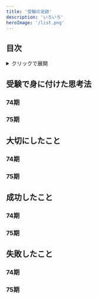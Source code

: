 ```yaml
---
title: '受験の足跡'
description: 'いろいろ'
heroImage: '/list.png'
---
```


## 目次

<details><summary>クリックで展開</summary>

- [目次](#目次)
- [受験で身に付けた思考法](#受験で身に付けた思考法)
  - [74期](#74期)
  - [75期](#75期)
- [大切にしたこと](#大切にしたこと)
  - [74期](#74期-1)
  - [75期](#75期-1)
- [成功したこと](#成功したこと)
  - [74期](#74期-2)
  - [75期](#75期-2)
- [失敗したこと](#失敗したこと)
  - [74期](#74期-3)
  - [75期](#75期-3)

</details>

## 受験で身に付けた思考法

### 74期



### 75期



<!-- ### 76期



### 77期

-->

## 大切にしたこと

### 74期



### 75期



<!-- ### 76期



### 77期

-->

## 成功したこと

### 74期



### 75期



<!-- ### 76期



### 77期

-->

## 失敗したこと

### 74期



### 75期



<!-- ### 76期



### 77期

-->
